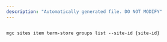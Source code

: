 ```yaml
---
description: "Automatically generated file. DO NOT MODIFY"
---
```


```cli

mgc sites item term-store groups list --site-id {site-id}

```